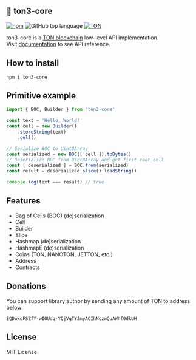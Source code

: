 ## 💎 ton3-core

[![npm](https://img.shields.io/npm/v/ton3-core)](https://www.npmjs.com/package/ton3-core) 
![GitHub top language](https://img.shields.io/github/languages/top/tonkite/ton3-core) 
[![TON](https://img.shields.io/badge/based%20on-The%20Open%20Network-blue)](https://ton.org/)

ton3-core is a [TON blockchain](https://ton.org) low-level API implementation.\
Visit [documentation](./docs/) to see API reference.

## How to install
```
npm i ton3-core
```

## Primitive example
```typescript
import { BOC, Builder } from 'ton3-core'

const text = 'Hello, World!'
const cell = new Builder()
    .storeString(text)
    .cell()

// Serialize BOC to Uint8Array
const serialized = new BOC([ cell ]).toBytes()
// Deserialize BOC from Uint8Array and get first root cell
const [ deserialized ] = BOC.from(serialized)
const result = deserialized.slice().loadString()

console.log(text === result) // true
```

## Features
- Bag of Cells (BOC) (de)serialization
- Cell
- Builder
- Slice
- Hashmap (de)serialization
- HashmapE (de)serialization
- Coins (TON, NANOTON, JETTON, etc.)
- Address
- Contracts

## Donations
You can support library author by sending any amount of TON to address below
```
EQDwxdFSZfY-wI0Udq-YQjVgTYJmyACIhNczwQuAWhf0dkUH
```

## License

MIT License

